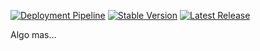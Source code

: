 

[![Deployment Pipeline](https://github.com/GastonFenske/article-ms-azure/actions/workflows/pipeline.yml/badge.svg)](https://github.com/GastonFenske/article-ms-azure/actions/workflows/pipeline.yml)
[![Stable Version](https://img.shields.io/github/v/tag/anothrNick/github-tag-action)](https://img.shields.io/github/v/tag/anothrNick/github-tag-action)
[![Latest Release](https://img.shields.io/github/v/release/anothrNick/github-tag-action?color=%233D9970)](https://img.shields.io/github/v/release/anothrNick/github-tag-action?color=%233D9970)

Algo mas...